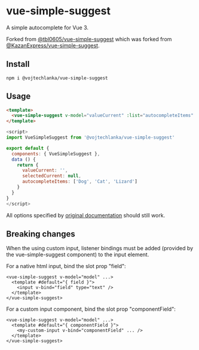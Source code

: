 # vue-simple-suggest

A simple autocomplete for Vue 3.

Forked from [@tbl0605/vue-simple-suggest](https://github.com/tbl0605/vue-simple-suggest) which was forked from [@KazanExpress/vue-simple-suggest](https://github.com/KazanExpress/vue-simple-suggest).

## Install

```
npm i @vojtechlanka/vue-simple-suggest
```

## Usage

```html
<template>
  <vue-simple-suggest v-model="valueCurrent" :list="autocompleteItems" :filter-by-query="true" @update:model-select="(item) => selectedCurrent = item"/>
</template>
```

```javascript
<script>
import VueSimpleSuggest from '@vojtechlanka/vue-simple-suggest'

export default {
  components: { VueSimpleSuggest },
  data () {
    return {
      valueCurrent: '',
      selectedCurrent: null,
      autocompleteItems: ['Dog', 'Cat', 'Lizard']
    }
  }
}
</script>
```

All options specified by [original documentation](https://github.com/KazanExpress/vue-simple-suggest) should still work.

## Breaking changes

When the using custom input, listener bindings must be added (provided by the vue-simple-suggest component) to the input element.

For a native html input, bind the slot prop "field":

```
<vue-simple-suggest v-model="model" ...>
  <template #default="{ field }">
    <input v-bind="field" type="text" />
  </template>
</vue-simple-suggest>
```

For a custom input component, bind the slot prop "componentField":

```
<vue-simple-suggest v-model="model" ...>
  <template #default="{ componentField }">
    <my-custom-input v-bind="componentField" ... />
  </template>
</vue-simple-suggest>
```
